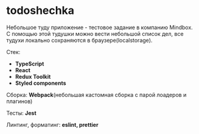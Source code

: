 # todoshechka

Небольшое туду приложение - тестовое задание в компанию Mindbox. С помощью этой тудушки можно вести небольшой список дел, все тудухи локально сохраняются в браузере(localstorage).

Стек:

- **TypeScript**
- **React**
- **Redux Toolkit**
- **Styled components**

Сборка: **Webpack**(небольшая кастомная сборка с парой лоадеров и плагинов)

Тесты: **Jest**

Линтинг, форматинг: **eslint, prettier**
